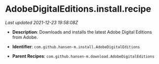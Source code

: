 # AdobeDigitalEditions.install.recipe

_Last updated 2021-12-23 19:58:08Z_

- **Description**: Downloads and installs the latest Adobe Digital Editions from Adobe.

- **Identifier**: `com.github.hansen-m.install.AdobeDigitalEditions`

- **Parent Recipes**: `com.github.hansen-m.download.AdobeDigitalEditions`